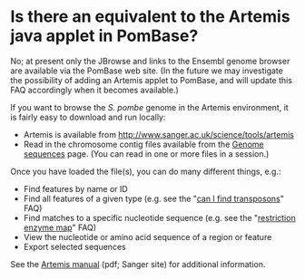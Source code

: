 # Is there an equivalent to the Artemis java applet in PomBase?
<!-- pombase_categories: Finding data,Tools and resources -->

No; at present only the JBrowse and links to the Ensembl genome
browser are available via the PomBase web site. (In the future we may
investigate the possibility of adding an Artemis applet to PomBase,
and will update this FAQ accordingly when it becomes available.)

If you want to browse the *S. pombe* genome in the Artemis environment,
it is fairly easy to download and run locally:

-   Artemis is available from
    <http://www.sanger.ac.uk/science/tools/artemis>
-   Read in the chromosome contig files available from the [Genome sequences](/downloads/genome-datasets) page. (You can read
    in one or more files in a session.)

Once you have loaded the file(s), you can do many different things,
e.g.:

-   Find features by name or ID
-   Find all features of a given type (e.g. see the "[can I find transposons](/faq/how-can-i-find-transposons-s.-pombe-genome)" FAQ)
-   Find matches to a specific nucleotide sequence (e.g. see the 
    "[restriction enzyme map](/faq/can-i-generate-comprehensive-restriction-enzyme-map-genome-pombase)" FAQ)
-   View the nucleotide or amino acid sequence of a region or feature
-   Export selected sequences

See the [Artemis manual](ftp://ftp.sanger.ac.uk/pub/resources/software/artemis/artemis.pdf) (pdf;
Sanger site) for additional information.

